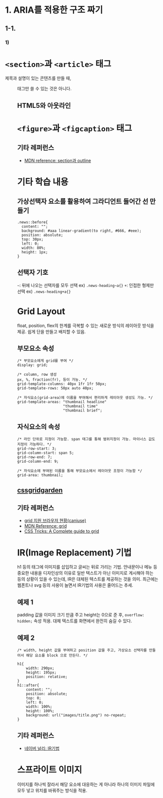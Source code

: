 # 1. ARIA를 적용한 구조 짜기
## 1-1. 
### 1)
# 

# `<section>`과 `<article>` 태그

제목과 설명이 있는 콘텐츠를 만들 때, <dl><dt><dd> 태그만 쓸 수 있는 것은 아니다.

## HTML5와 아웃라인

# `<figure>`과 `<figcaption>` 태그


## 기타 레퍼런스
- [MDN reference: section과 outline](https://developer.mozilla.org/ko/docs/Web/HTML/HTML5_%EB%AC%B8%EC%84%9C%EC%9D%98_%EC%84%B9%EC%85%98%EA%B3%BC_%EC%9C%A4%EA%B3%BD)


# 기타 학습 내용

## 가상선택자 요소를 활용하여 그라디언트 들어간 선 만들기
```
.news::before{
  content: "";
  background: #aaa linear-gradient(to right, #666, #eee);
  position: absolute;
  top: 30px;
  left: 0;
  width: 80%;
  height: 1px;
}
```

## 선택자 기호
`~`: 뒤에 나오는 선택자를 모두 선택
ex) `.news-heading~a{}`
`+`: 인접한 형제만 선택
ex) `.news-heading+a{}`

## 

# Grid Layout
float, position, flex의 한계를 극복할 수 있는 새로운 방식의 레이아웃 방식을 제공. 쉽게 단을 만들고 배치할 수 있음.

## 부모요소 속성
```
/* 부모요소에게 grid를 부여 */
display: grid;

/* column, row 생성 
px, %, fraction(fr), 등이 가능. */
grid-template-columns: 40px 1fr 1fr 50px;
grid-template-rows: 50px auto 40px;

/* 자식요소(grid-area)에 이름을 부여해서 편리하게 레이아웃 생성도 가능. */
grid-template-areas: "thumbnail headline"
                     "thumbnail time"
                     "thumbnail brief";
```

## 자식요소의 속성
```
/* 라인 단위로 지정이 가능함. span 태그를 통해 범위지정이 가능. 마이너스 값도 지정이 가능하다. */
grid-row-start: 3;
grid-column-start: span 5;
grid-row-end: 7;
grid-column-end: 9;

/* 자식요소에 부여된 이름을 통해 부모요소에서 레이아웃 조정이 가능함 */
grid-area: thumbnail;
```

## [cssgridgarden](http://cssgridgarden.com/)

## 기타 레퍼런스
- [grid 지원 브라우저 현황(caniuse)](https://caniuse.com/#search=grid)
- [MDN Reference: grid](https://developer.mozilla.org/en-US/docs/Web/CSS/CSS_Grid_Layout)
- [CSS Tricks: A Complete guide to grid](https://css-tricks.com/snippets/css/complete-guide-grid/)


# IR(Image Replacement) 기법

h1 등의 태그에 이미지를 삽입하고 글씨는 뒤로 가리는 기법. 안내문이나 메뉴 등 중요한 내용을 디자인상의 이유로 일반 텍스트가 아닌 이미지로 게시해야 하는 등의 상황이 있을 수 있는데, IR은 대체된 텍스트를 제공하는 것을 의미.
최근에는 웹폰트나 svg 등의 사용이 늘면서 IR기법의 사용은 줄어드는 추세.

## 예제 1
padding 값을 이미지 크기 만큼 주고 height는 0으로 준 후, `overflow: hidden;` 속성 적용. 대체 텍스트를 화면에서 완전히 숨길 수 있다.

## 예제 2
```
/* width, height 값을 부여하고 position 값을 주고, 가상요소 선택자를 만들어서 해당 요소를 block 으로 만든다. */

h1{
    width: 290px;
    height: 195px;
    position: relative;
}
h1::after{
    content: "";
    position: absolute;
    top: 0;
    left: 0;
    width: 100%;
    height: 100%;
    background: url("images/title.png") no-repeat;
}
```

## 기타 레퍼런스
- [네이버 널리: IR기법](http://nuli.navercorp.com/sharing/blog/post/1132804)

# 스프라이트 이미지
이미지를 하나씩 잘라서 해당 요소에 대응하는 게 아니라 하나의 이미지 파일에 모두 넣고 위치를 바꿔주는 방식을 적용.
